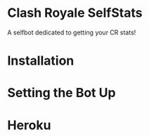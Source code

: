 # Clash Royale SelfStats
A selfbot dedicated to getting your CR stats!
# Installation
# Setting the Bot Up
# Heroku
